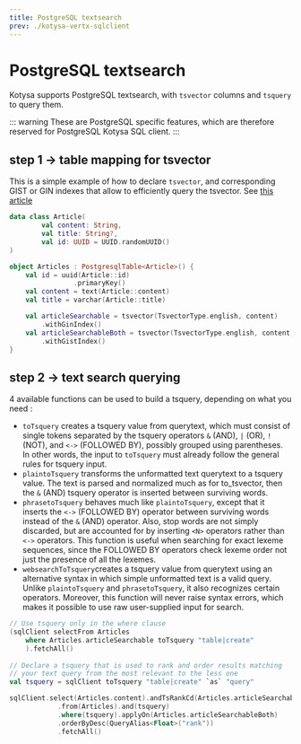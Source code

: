 ```yaml
---
title: PostgreSQL textsearch
prev: ./kotysa-vertx-sqlclient
---
```


# PostgreSQL textsearch

Kotysa supports PostgreSQL textsearch, with `tsvector` columns and `tsquery` to query them.

::: warning
These are PostgreSQL specific features, which are therefore reserved for PostgreSQL Kotysa SQL client.
:::

## step 1 -> table mapping for tsvector

This is a simple example of how to declare `tsvector`, and corresponding GIST or GIN indexes that allow to efficiently
query the tsvector. See [this article](https://www.postgresql.org/docs/current/textsearch-tables.html#TEXTSEARCH-TABLES-INDEX)

```kotlin
data class Article(
        val content: String,
        val title: String?,
        val id: UUID = UUID.randomUUID()
)

object Articles : PostgresqlTable<Article>() {
    val id = uuid(Article::id)
                .primaryKey()
    val content = text(Article::content)
    val title = varchar(Article::title)

    val articleSearchable = tsvector(TsvectorType.english, content)
        .withGinIndex()
    val articleSearchableBoth = tsvector(TsvectorType.english, content, title)
        .withGistIndex()
}
```

## step 2 -> text search querying

4 available functions can be used to build a tsquery, depending on what you need :
* `toTsquery` creates a tsquery value from querytext, which must consist of single tokens separated by the tsquery
operators `&` (AND), `|` (OR), `!` (NOT), and `<->` (FOLLOWED BY), possibly grouped using parentheses. In other words,
the input to `toTsquery` must already follow the general rules for tsquery input.
* `plaintoTsquery` transforms the unformatted text querytext to a tsquery value. The text is parsed and normalized much
as for to_tsvector, then the `&` (AND) tsquery operator is inserted between surviving words.
* `phrasetoTsquery` behaves much like `plaintoTsquery`, except that it inserts the `<->` (FOLLOWED BY) operator between
surviving words instead of the `&` (AND) operator. Also, stop words are not simply discarded, but are accounted for by
inserting `<N>` operators rather than `<->` operators. This function is useful when searching for exact lexeme
sequences, since the FOLLOWED BY operators check lexeme order not just the presence of all the lexemes.
* `websearchToTsquery`creates a tsquery value from querytext using an alternative syntax in which simple unformatted
text is a valid query. Unlike `plaintoTsquery` and `phrasetoTsquery`, it also recognizes certain operators. Moreover,
this function will never raise syntax errors, which makes it possible to use raw user-supplied input for search.

```kotlin
// Use tsquery only in the where clause
(sqlClient selectFrom Articles
    where Articles.articleSearchable toTsquery "table|create"
    ).fetchAll()
    
// Declare a tsquery that is used to rank and order results matching
// your text query from the most relevant to the less one
val tsquery = sqlClient toTsquery "table|create" `as` "query"

sqlClient.select(Articles.content).andTsRankCd(Articles.articleSearchableBoth, tsquery).`as`("rank")
            .from(Articles).and(tsquery)
            .where(tsquery).applyOn(Articles.articleSearchableBoth)
            .orderByDesc(QueryAlias<Float>("rank"))
            .fetchAll()
```
